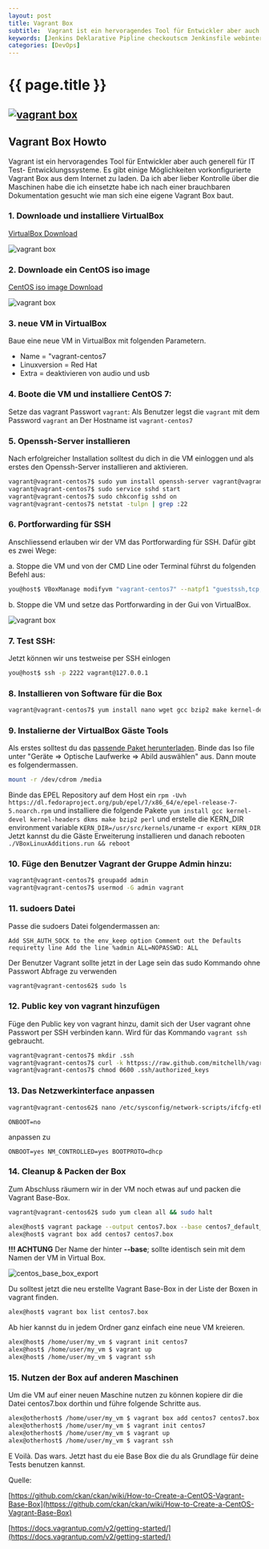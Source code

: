 ```yaml
---
layout: post
title: Vagrant Box
subtitle:  Vagrant ist ein hervoragendes Tool für Entwickler aber auch generell für IT Test- Entwicklungssysteme. Es gibt einige Möglichkeiten vorkonfigurierte Vagrant Box aus dem Internet zu laden. Da ich aber lieber Kontrolle über die Maschinen habe ...
keywords: [Jenkins Deklarative Pipline checkoutscm Jenkinsfile webinterface]
categories: [DevOps]
---
```

# {{ page.title }}
## [![vagrant box](https://s.elastic2ls.com/wp-content/uploads/2018/02/27214630/vagrant-300x92.png)](https://s.elastic2ls.com/wp-content/uploads/2018/02/27214630/vagrant.png)

## Vagrant Box Howto

Vagrant ist ein hervoragendes Tool für Entwickler aber auch generell für IT Test- Entwicklungssysteme. Es gibt einige Möglichkeiten vorkonfigurierte Vagrant Box aus dem Internet zu laden. Da ich aber lieber Kontrolle über die Maschinen habe die ich einsetzte habe ich nach einer brauchbaren Dokumentation gesucht wie man sich eine eigene Vagrant Box baut.

### 1\. Downloade und installiere VirtualBox

[VirtualBox Download](httpss://www.virtualbox.org/wiki/Downloads)

![vagrant box](https://s.elastic2ls.com/wp-content/uploads/2018/02/27214651/virtualbox.jpg)

### 2\. Downloade ein CentOS iso image

[CentOS iso image Download](https://wiki.centos.org/Download)

![vagrant box](https://s.elastic2ls.com/wp-content/uploads/2018/02/27214709/centos-300x158.png)

### 3\. neue VM in VirtualBox

Baue eine neue VM in VirtualBox mit folgenden Parametern.

* Name = "vagrant-centos7
* Linuxversion = Red Hat
* Extra = deaktivieren von audio und usb

###  4\. Boote die VM und installiere CentOS 7:

Setze das vagrant Passwort `vagrant`: Als Benutzer legst die `vagrant` mit dem Password `vagrant` an Der Hostname ist `vagrant-centos7`

###  5\. Openssh-Server installieren

Nach erfolgreicher Installation solltest du dich in die VM einloggen und als erstes den Openssh-Server installieren and aktivieren.

```bash
vagrant@vagrant-centos7$ sudo yum install openssh-server vagrant@vagrant-centos7
vagrant@vagrant-centos7$ sudo service sshd start
vagrant@vagrant-centos7$ sudo chkconfig sshd on
vagrant@vagrant-centos7$ netstat -tulpn | grep :22
```

### 6\. Portforwarding für SSH

Anschliessend erlauben wir der VM das Portforwarding für SSH. Dafür gibt es zwei Wege:

a. Stoppe die VM und von der CMD Line oder Terminal führst du folgenden Befehl aus:

```bash
you@host$ VBoxManage modifyvm "vagrant-centos7" --natpf1 "guestssh,tcp,,2222,,22"
```

b. Stoppe die VM und setze das Portforwarding in der Gui von VirtualBox.

![vagrant box](https://s.elastic2ls.com/wp-content/uploads/2018/02/27214915/VBOx-Portforwaring-550x293-300x160.png)

###  7\. Test SSH:

Jetzt können wir uns testweise per SSH einlogen

```bash
you@host$ ssh -p 2222 vagrant@127.0.0.1
```

###  8\. Installieren von Software für die Box

```bash
vagrant@vagrant-centos7$ yum install nano wget gcc bzip2 make kernel-devel-`uname -r`
```

###  9\. Instalierne der VirtualBox Gäste Tools  

Als erstes solltest du das [passende Paket herunterladen](httpss://virtualbox.org/wiki/Downloads). Binde das Iso file unter "Geräte => Optische Laufwerke => Abild auswählen" aus. Dann moute es folgendermassen.

```bash
mount -r /dev/cdrom /media
```
Binde das EPEL Repository auf dem Host ein `rpm -Uvh https://dl.fedoraproject.org/pub/epel/7/x86_64/e/epel-release-7-5.noarch.rpm` und installiere die folgende Pakete `yum install gcc kernel-devel kernel-headers dkms make bzip2 perl` und erstelle die KERN_DIR environment variable `KERN_DIR=/usr/src/kernels/`uname -r` export KERN_DIR` Jetzt kannst du die Gäste Erweiterung installieren und danach rebooten `./VBoxLinuxAdditions.run && reboot`

### 10\. Füge den Benutzer Vagrant der Gruppe Admin hinzu:

```bash
vagrant@vagrant-centos7$ groupadd admin
vagrant@vagrant-centos7$ usermod -G admin vagrant
```
### 11\. sudoers Datei

Passe die sudoers Datei folgendermassen an:

`Add SSH_AUTH_SOCK to the env_keep option Comment out the Defaults requiretty line Add the line %admin ALL=NOPASSWD: ALL`

Der Benutzer Vagrant sollte jetzt in der Lage sein das sudo Kommando ohne Passwort Abfrage zu verwenden

```bash
vagrant@vagrant-centos62$ sudo ls
```

###  12. Public key von vagrant hinzufügen

Füge den Public key von vagrant hinzu, damit sich der User vagrant ohne Passwort per SSH verbinden kann. Wird für das Kommando `vagrant ssh` gebraucht.

```bash
vagrant@vagrant-centos7$ mkdir .ssh
vagrant@vagrant-centos7$ curl -k httpss://raw.github.com/mitchellh/vagrant/master/keys/vagrant.pub > .ssh/authorized_keys vagrant@vagrant-centos7$ chmod 0700 .ssh
vagrant@vagrant-centos7$ chmod 0600 .ssh/authorized_keys
```

### 13\. Das Netzwerkinterface anpassen

```bash
vagrant@vagrant-centos62$ nano /etc/sysconfig/network-scripts/ifcfg-eth0
```

`ONBOOT=no`

anpassen zu

`ONBOOT=yes NM_CONTROLLED=yes BOOTPROTO=dhcp`

### 14\. Cleanup & Packen der Box

Zum Abschluss räumern wir in der VM noch etwas auf und packen die Vagrant Base-Box.

```bash
vagrant@vagrant-centos62$ sudo yum clean all && sudo halt
```

```bash
alex@host$ vagrant package --output centos7.box --base centos7_default_1434544491721_62573
alex@host$ vagrant box add centos7 centos7.box
```

**!!! ACHTUNG** Der Name der hinter **--base**; sollte identisch sein mit dem Namen der VM in Virtual Box.

![centos_base_box_export](https://www.elastic2ls.com/wp-content/uploads/2015/06/centos_base_box_export.jpg)

Du solltest jetzt die neu erstellte Vagrant Base-Box in der Liste der Boxen in vagrant finden.

```bash
alex@host$ vagrant box list centos7.box
```

Ab hier kannst du in jedem Ordner ganz einfach eine neue VM kreieren.

```bash
alex@host$ /home/user/my_vm $ vagrant init centos7
alex@host$ /home/user/my_vm $ vagrant up
alex@host$ /home/user/my_vm $ vagrant ssh
```

### 15\. Nutzen der Box auf anderen Maschinen

Um die VM auf einer neuen Maschine nutzen zu können kopiere dir die Datei centos7.box dorthin und führe folgende Schritte aus.

```bash
alex@otherhost$ /home/user/my_vm $ vagrant box add centos7 centos7.box
alex@otherhost$ /home/user/my_vm $ vagrant init centos7
alex@otherhost$ /home/user/my_vm $ vagrant up
alex@otherhost$ /home/user/my_vm $ vagrant ssh
```

E Voilà. Das wars. Jetzt hast du eie Base Box die du als Grundlage für deine Tests benutzen kannst.

Quelle:

[https://github.com/ckan/ckan/wiki/How-to-Create-a-CentOS-Vagrant-Base-Box](httpss://github.com/ckan/ckan/wiki/How-to-Create-a-CentOS-Vagrant-Base-Box)

[https://docs.vagrantup.com/v2/getting-started/](https://docs.vagrantup.com/v2/getting-started/)
